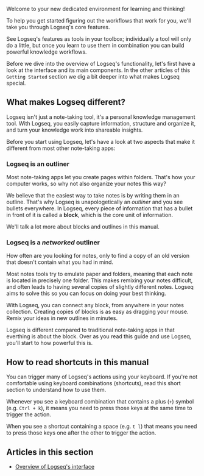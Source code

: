 Welcome to your new dedicated environment for learning and thinking!

To help you get started figuring out the workflows that work for you, we'll take you through Logseq's core features.

See Logseq's features as tools in your toolbox; individually a tool will only do a little, but once you learn to use them in combination you can build powerful knowledge workflows.

Before we dive into the overview of Logseq's functionality, let's first have a look at the interface and its main components. In the other articles of this `Getting Started` section we dig a bit deeper into what makes Logseq special.

## What makes Logseq different?
Logseq isn't just a note-taking tool, it's a personal knowledge management tool. With Logseq, you easily capture information, structure and organize it, and turn your knowledge work into shareable insights.

Before you start using Logseq, let's have a look at two aspects that make it different from most other note-taking apps:

### Logseq is an outliner

Most note-taking apps let you create pages within folders. That's how your computer works, so why not also organize your notes this way?

We believe that the easiest way to take notes is by writing them in an outline. That's why Logseq is unapologetically an *outliner* and you see bullets everywhere. In Logseq, every piece of information that has a bullet in front of it is called a **block**, which is the core unit of information.

We'll talk a lot more about blocks and outlines in this manual.

### Logseq is a _networked_ outliner
How often are you looking for notes, only to find a copy of an old version that doesn't contain what you had in mind.

Most notes tools try to emulate paper and folders, meaning that each note is located in precisely one folder. This makes remixing your notes difficult, and often leads to having several copies of slightly different notes. Logseq aims to solve this so you can focus on doing your best thinking.

With Logseq, you can connect any block, from anywhere in your notes collection. Creating copies of blocks is as easy as dragging your mouse. Remix your ideas in new outlines in minutes.

Logseq is different compared to traditional note-taking apps in that everthing is about the block. Over as you read this guide and use Logseq, you'll start to how powerful this is.

## How to read shortcuts in this manual
You can trigger many of Logseq's actions using your keyboard. If you're not comfortable using keyboard combinations (shortcuts), read this short section to understand how to use them.

Whenever you see a keyboard combination that contains a plus (`+`) symbol (e.g. `Ctrl + k`), it means you need to press those keys at the same time to trigger the action.

When you see a shortcut containing a space (e.g. `t l`) that means you need to press those keys one after the other to trigger the action.

## Articles in this section

- [Overview of Logseq's interface](1.2.overview-of-logseqs-interface)